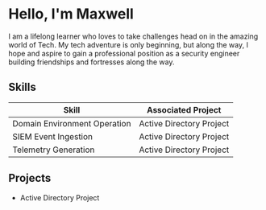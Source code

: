 # Hello, I'm Maxwell

I am a lifelong learner who loves to take challenges head on in the amazing world of Tech.
My tech adventure is only beginning, but along the way, I hope and aspire to gain a professional position as a security engineer building friendships and fortresses along the way.

## Skills

| Skill                                         | Associated Project         |
|-----------------------------------------------|----------------------------|
| Domain Environment Operation                  | Active Directory Project|
| SIEM Event Ingestion                          | Active Directory Project|
| Telemetry Generation                          | Active Directory Project|

## Projects
- Active Directory Project
